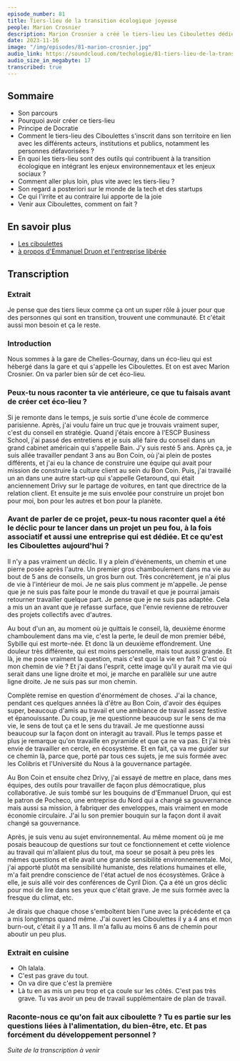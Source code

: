 ```yaml
---
episode_number: 81
title: Tiers-lieu de la transition écologique joyeuse
people: Marion Crosnier
description: Marion Crosnier a créé le tiers-lieu Les Ciboulettes dédié à accompagner la transition écologique des personnes, entreprises et collectivités vers un monde désirable et durable. Son local est atypique car il prend place dans une gare RER à Chelles en Seine et Marne. Au micro du podcast Techologie, retour sur son parcours, sur sa vision des tiers-lieux, son regard sur le monde de la tech, comment sortir de l'entre-soi dont les initiatives écologistes sont victimes, comment aller plus et plus vite, ...
date: 2023-11-16
image: "/img/episodes/81-marion-crosnier.jpg"
audio_link: https://soundcloud.com/techologie/81-tiers-lieu-de-la-transition-ecologique-joyeuse-avec-marion-crosnier-les-ciboulettes/
audio_size_in_megabyte: 17
transcribed: true
---
```


## Sommaire

- Son parcours
- Pourquoi avoir créer ce tiers-lieu
- Principe de Docratie
- Comment le tiers-lieu des Ciboulettes s'inscrit dans son territoire en lien avec les différents acteurs, institutions et publics, notamment les personnes défavorisées ?
- En quoi les tiers-lieu sont des outils qui contribuent à la transition écologique en intégrant les enjeux environnementaux et les enjeux sociaux ?
- Comment aller plus loin, plus vite avec les tiers-lieu ?
- Son regard a posteriori sur le monde de la tech et des startups
- Ce qui l'irrite et au contraire lui apporte de la joie
- Venir aux Ciboulettes, comment on fait ?


## En savoir plus

- [Les ciboulettes](https://www.lesciboulettes.org/)
- [à propos d'Emmanuel Druon et l'entreprise libérée](https://www.babelio.com/auteur/Emmanuel-Druon/337447)

## Transcription

### Extrait

Je pense que des tiers lieux comme ça ont un super rôle à jouer pour que des personnes qui sont en transition, trouvent une communauté. Et c'était aussi mon besoin et ça le reste.


### Introduction


Nous sommes à la gare de Chelles-Gournay, dans un éco-lieu qui est hébergé dans la gare et qui s'appelle les Ciboulettes. Et on est avec Marion Crosnier. On va parler bien sûr de cet éco-lieu.


### Peux-tu nous raconter ta vie antérieure, ce que tu faisais avant de créer cet éco-lieu ?


Si je remonte dans le temps, je suis sortie d'une école de commerce parisienne. Après, j'ai voulu faire un truc que je trouvais vraiment super, c'est du conseil en stratégie. Quand j'étais encore à l'ESCP Business School, j'ai passé des entretiens et je suis allé faire du conseil dans un grand cabinet américain qui s'appelle Bain. J'y suis resté 5 ans. Après ça, je suis allée travailler pendant 3 ans au Bon Coin, où j'ai plein de postes différents, et j'ai eu la chance de construire une équipe qui avait pour mission de construire la culture client au sein du Bon Coin. Puis, j'ai travaillé un an dans une autre start-up qui s'appelle Getaround, qui était anciennement Drivy sur le partage de voitures, en tant que directrice de la relation client. Et ensuite je me suis envolée pour construire un projet bon pour moi, bon pour les autres et bon pour la planète.

### Avant de parler de ce projet, peux-tu nous raconter quel a été le déclic pour te lancer dans un projet un peu fou, à la fois associatif et aussi une entreprise qui est dédiée. Et ce qu'est les Ciboulettes aujourd'hui ?

Il n'y a pas vraiment un déclic. Il y a plein d'événements, un chemin et une pierre posée après l'autre. Un premier gros chamboulement dans ma vie au bout de 5 ans de conseils, un gros burn out. Très concrètement, je n'ai plus de vie à l'intérieur de moi. Je ne sais plus comment je m'appelle. Je pense que je ne suis pas faite pour le monde du travail et que je pourrai jamais retourner travailler quelque part. Je pense que je ne suis pas adaptée. Cela a mis un an avant que je refasse surface, que l'envie revienne de retrouver des projets collectifs avec d'autres.

Au bout d'un an, au moment où je quittais le conseil, là, deuxième énorme chamboulement dans ma vie, c'est la perte, le deuil de mon premier bébé, Sybille qui est morte-née. Et donc là un deuxième effondrement. Une douleur très différente, qui est moins personnelle, mais tout aussi grande. Et là, je me pose vraiment la question, mais c'est quoi la vie en fait ? C'est où mon chemin de vie ? Et j'ai dans l'esprit, cette image qu'il y aurait ma vie qui serait dans une ligne droite et moi, je marche en parallèle sur une autre ligne droite. Je ne suis pas sur mon chemin.

Complète remise en question d'énormément de choses. J'ai la chance, pendant ces quelques années là d'être au Bon Coin, d'avoir des équipes super, beaucoup d'amis au travail et une ambiance de travail assez festive et épanouissante. Du coup, je me questionne beaucoup sur le sens de ma vie, le sens de tout ça et le sens du travail. Je me questionne aussi beaucoup sur la façon dont on interagit au travail. Plus le temps passe et plus je remarque qu'on travaille en pyramide et que ça ne va pas. Et j'ai très envie de travailler en cercle, en écosystème. Et en fait, ça va me guider sur ce chemin là, parce que, porté par tous ces sujets, je me suis formée avec les Colibris et l'Université du Nous à la gouvernance partagée.

Au Bon Coin et ensuite chez Drivy, j'ai essayé de mettre en place, dans mes équipes, des outils pour travailler de façon plus démocratique, plus collaborative. Je suis tombé sur les bouquins de d'Emmanuel Druon, qui est le patron de Pocheco, une entreprise du Nord qui a changé sa gouvernance mais aussi sa mission, à fabriquer des enveloppes, mais vraiment en mode économie circulaire. J'ai lu son premier bouquin sur la façon dont il avait changé sa gouvernance.

Après, je suis venu au sujet environnemental. Au même moment où je me posais beaucoup de questions sur tout ce fonctionnement et cette violence au travail qui m'allaient plus du tout, ma soeur se posait à peu près les mêmes questions et elle avait une grande sensibilité environnementale. Moi, j'ai apporté plutôt ma sensibilité humaniste, des relations humaines et elle, m'a fait prendre conscience de l'état actuel de nos écosystèmes. Grâce à elle, je suis allé voir des conférences de Cyril Dion. Ça a été un gros déclic pour moi de lire dans ses yeux que c'était grave. Je me suis formée avec la fresque du climat, etc.

Je dirais que chaque chose s'emboîtent bien l'une avec la précédente et ça a mis longtemps quand même. J'ai ouvert les Ciboulettes il y a 4 ans et mon burn-out, c'était il y a 11 ans. Il m'a fallu au moins 6 ans de chemin pour aboutir un peu plus.

### Extrait en cuisine

- Oh lalala.
- C'est pas grave du tout.
- On va dire que c'est la première
- Là tu en as mis un peu trop et ça coule sur les côtés. C'est pas très grave. Tu vas avoir un peu de travail supplémentaire de plan de travail.

### Raconte-nous ce qu'on fait aux ciboulette ? Tu es partie sur les questions liées à l'alimentation, du bien-être, etc. Et pas forcément du développement personnel ?

_Suite de la transcription à venir_
